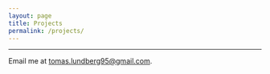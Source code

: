 ```yaml
---
layout: page
title: Projects
permalink: /projects/
---
```




---

Email me at [tomas.lundberg95@gmail.com](mailto:tomas.lundberg95@gmail.com).